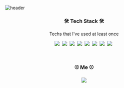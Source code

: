 ![header](https://capsule-render.vercel.app/api?type=waving&color=025FAC&height=300&section=header&text=YoungMin%20Kwon&fontSize=90&fontColor=FFFFFF&animation=fadeIn&fontAlignY=38&desc=a.k.a%20YoungPro&descAlignY=51&descAlign=82)

<h3 align="center">🛠 Tech Stack 🛠</h3>

<p align="center"> Techs that I've used at least once </p>

<p align="center">
  <img src="https://img.shields.io/badge/Python-3766AB?style=flat-square&logo=Python&logoColor=white"/></a>&nbsp 
  <img src="https://img.shields.io/badge/Java-007396?style=flat-square&logo=Java&logoColor=white"/></a>&nbsp 
  <img src="https://img.shields.io/badge/C-A8B9CC?style=flat-square&logo=C&logoColor=white"/></a>&nbsp 
  <img src="https://img.shields.io/badge/Javascript-ffb13b?style=flat-square&logo=javascript&logoColor=white"/></a>&nbsp     
  <img src="https://img.shields.io/badge/-ReactJs-61DAFB?logo=react&logoColor=white&style=flat-square"/></a>&nbsp
  <img src="https://img.shields.io/badge/css-1572B6?style=flat-square&logo=css3&logoColor=white"/></a>&nbsp 
  <img src="https://img.shields.io/badge/SpringBoot-6DB33F?style=flat-square&logo=Spring&logoColor=white"/></a>&nbsp
  <img src="https://img.shields.io/badge/Mysql-E6B91E?style=flat-square&logo=MySql&logoColor=white"/></a>&nbsp
</p>
<br>

<h3 align="center"> ⚾ Me ⚾ </h3>
<p align='center'>
  <a href="https://youngpro95.tistory.com/"><img src="https://img.shields.io/badge/Blog-11B48A?style=flat-square&logo=Vimeo&logoColor=white"/>
</p>


<!--
**Youngpro95/Youngpro95** is a ✨ _special_ ✨ repository because its `README.md` (this file) appears on your GitHub profile.

Here are some ideas to get you started:

- 🔭 I’m currently working on ...
- 🌱 I’m currently learning ...
- 👯 I’m looking to collaborate on ...
- 🤔 I’m looking for help with ...
- 💬 Ask me about ...
- 📫 How to reach me: ...
- 😄 Pronouns: ...
- ⚡ Fun fact: ...
-->
